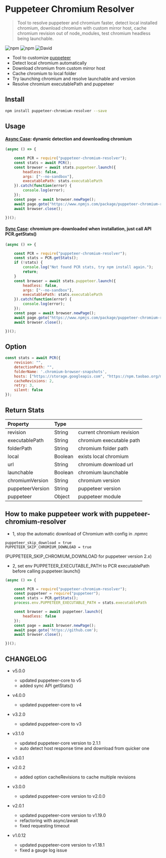 
# Puppeteer Chromium Resolver
> Tool to resolve puppeteer and chromium faster, detect local installed chromium, download chromium with custom mirror host, cache chromium revision out of node_modules, test chromium headless being launchable.

![npm](https://img.shields.io/npm/v/puppeteer-chromium-resolver.svg)
![npm](https://img.shields.io/npm/dt/puppeteer-chromium-resolver.svg)
![David](https://img.shields.io/david/cenfun/puppeteer-chromium-resolver.svg)

* Tool to customize [puppeteer](https://github.com/GoogleChrome/puppeteer)
* Detect local chromium automatically
* Download chromium from custom mirror host
* Cache chromium to local folder
* Try launching chromium and resolve launchable and version
* Resolve chromium executablePath and puppeteer


## Install 
```sh
npm install puppeteer-chromium-resolver --save
```
## Usage

#### [Async Case](./test/async.js): dynamic detection and downloading chromium
```js
(async () => {

    const PCR = require("puppeteer-chromium-resolver");
    const stats = await PCR();
    const browser = await stats.puppeteer.launch({
        headless: false,
        args: ["--no-sandbox"],
        executablePath: stats.executablePath
    }).catch(function(error) {
        console.log(error);
    });
    const page = await browser.newPage();
    await page.goto("https://www.npmjs.com/package/puppeteer-chromium-resolver");
    await browser.close();

})();
```
#### [Sync Case](./test/sync.js): chromium pre-downloaded when installation, just call API PCR.getStats() 
```js
(async () => {

    const PCR = require("puppeteer-chromium-resolver");
    const stats = PCR.getStats();
    if (!stats) {
        console.log("Not found PCR stats, try npm install again.");
        return;
    }
    const browser = await stats.puppeteer.launch({
        headless: false,
        args: ["--no-sandbox"],
        executablePath: stats.executablePath
    }).catch(function(error) {
        console.log(error);
    });
    const page = await browser.newPage();
    await page.goto("https://www.npmjs.com/package/puppeteer-chromium-resolver");
    await browser.close();

})();
```

## Option
```js
const stats = await PCR({
    revision: "",
    detectionPath: "",
    folderName: '.chromium-browser-snapshots',
    hosts: ["https://storage.googleapis.com", "https://npm.taobao.org/mirrors"],
    cacheRevisions: 2,
    retry: 3,
    silent: false
});
```

## Return Stats
|Property        | Type    |                          |
| :--------------| :------ | :----------------------  |
|revision        | String  |current chromium revision |
|executablePath  | String  |chromium executable path  |
|folderPath      | String  |chromium folder path      |
|local           | Boolean |exists local chromium     |
|url             | String  |chromium download url     |
|launchable      | Boolean |chromium launchable       |
|chromiumVersion | String  |chromium version          |
|puppeteerVersion| String  |puppeteer version         |
|puppeteer       | Object  |puppeteer module          |


## How to make puppeteer work with puppeteer-chromium-resolver
* 1, stop the automatic download of Chromium with config in .npmrc 
```
puppeteer_skip_download = true
PUPPETEER_SKIP_CHROMIUM_DOWNLOAD = true
```
(PUPPETEER_SKIP_CHROMIUM_DOWNLOAD for puppeteer version 2.x)

* 2, set env PUPPETEER_EXECUTABLE_PATH to PCR executablePath before calling puppeteer.launch()
```js
(async () => {

    const PCR = require("puppeteer-chromium-resolver");
    const puppeteer = require("puppeteer");
    const stats = PCR.getStats();
    process.env.PUPPETEER_EXECUTABLE_PATH = stats.executablePath

    const browser = await puppeteer.launch({
        headless: false
    });
    const page = await browser.newPage();
    await page.goto('https://github.com');
    await browser.close();

})();
```


## CHANGELOG

+ v5.0.0
  - updated puppeteer-core to v5
  - added sync API getStats()

+ v4.0.0
  - updated puppeteer-core to v4

+ v3.2.0
  - updated puppeteer-core to v3

+ v3.1.0
  - updated puppeteer-core version to 2.1.1
  - auto detect host response time and download from quicker one

+ v3.0.1
+ v2.0.2
  - added option cacheRevisions to cache multiple revisions

+ v3.0.0
  - updated puppeteer-core version to v2.0.0

+ v2.0.1
  - updated puppeteer-core version to v1.19.0
  - refactoring with async/await
  - fixed requesting timeout

+ v1.0.12
  - updated puppeteer-core version to v1.18.1
  - fixed a gauge log issue